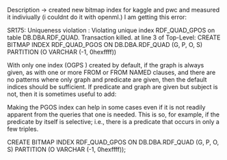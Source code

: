 Description -> created new bitmap index for kaggle and pwc and measured it indiviually
(i couldnt do it with openml.)
I am getting this error: 

SR175: Uniqueness violation : Violating unique index RDF_QUAD_GPOS on table DB.DBA.RDF_QUAD. Transaction killed.
at line 3 of Top-Level:
CREATE BITMAP INDEX RDF_QUAD_PGOS ON DB.DBA.RDF_QUAD (G, P, O, S) PARTITION (O VARCHAR (-1, 0hexffff))

With only one index (OGPS ) created by default, if the graph is always given, as with one or more FROM or FROM NAMED clauses, and there are no patterns where only graph and predicate are given, then the default indices should be sufficient. If predicate and graph are given but subject is not, then it is sometimes useful to add:

Making the PGOS index can help in some cases even if it is not readily apparent from the queries that one is needed. This is so, for example, if the predicate by itself is selective; i.e., there is a predicate that occurs in only a few triples.

CREATE BITMAP INDEX RDF_QUAD_GPOS
  ON DB.DBA.RDF_QUAD (G, P, O, S) 
  PARTITION (O VARCHAR (-1, 0hexffff));






